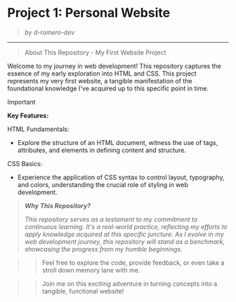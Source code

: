 # Project 1: Personal Website
> <i> by d-romero-dev</i>
------------------------
> About This Repository - My First Website Project

Welcome to my journey in web development! This repository captures the essence of my early exploration into HTML and CSS. This project represents my very first website, a tangible manifestation of the foundational knowledge I've acquired up to this specific point in time.

>[!IMPORTANT]
> **Key Features:**

HTML Fundamentals:
 - Explore the structure of an HTML document, witness the use of tags, attributes, and elements in defining content and structure.
>
CSS Basics:
 - Experience the application of CSS syntax to control layout, typography, and colors, understanding the crucial role of styling in web development.

>***Why This Repository?***
>
>*This repository serves as a testament to my commitment to continuous learning. It's a real-world practice, reflecting my efforts to apply knowledge acquired at this specific juncture.
>As I evolve in my web development journey, this repository will stand as a benchmark, showcasing the progress from my humble beginnings.*


>>Feel free to explore the code, provide feedback, or even take a stroll down memory lane with me.

>>Join me on this exciting adventure in turning concepts into a tangible, functional website!
